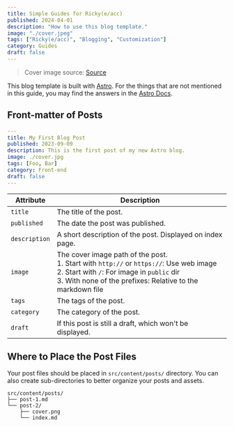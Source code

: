 ```yaml
---
title: Simple Guides for Ricky(e/acc)
published: 2024-04-01
description: "How to use this blog template."
image: "./cover.jpeg"
tags: ["Ricky(e/acc)", "Blogging", "Customization"]
category: Guides
draft: false
---
```


> Cover image source: [Source](https://image.civitai.com/xG1nkqKTMzGDvpLrqFT7WA/208fc754-890d-4adb-9753-2c963332675d/width=2048/01651-1456859105-(colour_1.5),girl,_Blue,yellow,green,cyan,purple,red,pink,_best,8k,UHD,masterpiece,male%20focus,%201boy,gloves,%20ponytail,%20long%20hair,.jpeg)

This blog template is built with [Astro](https://astro.build/). For the things that are not mentioned in this guide, you may find the answers in the [Astro Docs](https://docs.astro.build/).

## Front-matter of Posts

```yaml
---
title: My First Blog Post
published: 2023-09-09
description: This is the first post of my new Astro blog.
image: ./cover.jpg
tags: [Foo, Bar]
category: Front-end
draft: false
---
```

| Attribute     | Description                                                                                                                                                                                                 |
|---------------|-------------------------------------------------------------------------------------------------------------------------------------------------------------------------------------------------------------|
| `title`       | The title of the post.                                                                                                                                                                                      |
| `published`   | The date the post was published.                                                                                                                                                                            |
| `description` | A short description of the post. Displayed on index page.                                                                                                                                                   |
| `image`       | The cover image path of the post.<br/>1. Start with `http://` or `https://`: Use web image<br/>2. Start with `/`: For image in `public` dir<br/>3. With none of the prefixes: Relative to the markdown file |
| `tags`        | The tags of the post.                                                                                                                                                                                       |
| `category`    | The category of the post.                                                                                                                                                                                   |
| `draft`        | If this post is still a draft, which won't be displayed.                                                                                                                                                    |

## Where to Place the Post Files

Your post files should be placed in `src/content/posts/` directory. You can also create sub-directories to better organize your posts and assets.

```
src/content/posts/
├── post-1.md
└── post-2/
    ├── cover.png
    └── index.md
```

